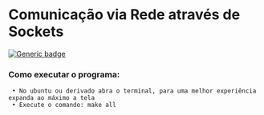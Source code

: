 # **Comunicação via Rede através de Sockets**

[![Generic badge](https://img.shields.io/badge/Status-Desenvolvimento-<red>.svg)](https://shields.io/)

### Como executar o programa:
     • No ubuntu ou derivado abra o terminal, para uma melhor experiência expanda ao máximo a tela
     • Execute o comando: make all

 


